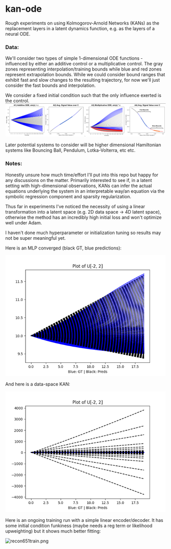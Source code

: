 # kan-ode
Rough experiments on using Kolmogorov-Arnold Networks (KANs) as the replacement layers in a latent dynamics function, e.g. as the layers of a neural ODE.

### Data:
We'll consider two types of simple 1-dimensional ODE functions - influenced by 
either an additive control or a multiplicative control. The gray zones representing interpolation/training bounds while
blue and red zones represent extrapolation bounds. While we could consider bound ranges that exhibit fast and slow changes
to the resulting trajectory, for now we'll just consider the fast bounds and interpolation.

We consider a fixed initial condition such that the only influence exerted is the control.
![img.png](figures/img.png)

Later potential systems to consider will be higher dimensional Hamiltonian systems like Bouncing Ball, Pendulum, Lotka-Volterra, etc etc.

### Notes:
Honestly unsure how much time/effort I'll put into this repo but happy for any discussions on the matter.
Primarily interested to see if, in a latent setting with high-dimensional observations, KANs can infer the actual equations
underlying the system in an interpretable way/an equation via the symbolic regression component and sparsity regularization.

Thus far in experiments I've noticed the necessity of using a linear transformation into a latent space (e.g. 2D data space -> 4D latent space), 
otherwise the method has an incredibly high initial loss and won't optimize well under Adam.

I haven't done much hyperparameter or initialization tuning so results may not be super meaningful yet.

Here is an MLP converged (black GT, blue predictions):

![reconstructedControls.png](experiments%2F125125125_multiplicative_additive%2Fadditive%2Fversion_0%2Ftest%2FreconstructedControls.png)

And here is a data-space KAN:

![reconstructedControls.png](experiments%2F125125125_multiplicative_kan_additive%2Fkan_additive%2Fversion_0%2Ftest%2FreconstructedControls.png)

Here is an ongoing training run with a simple linear encoder/decoder. It has some initial condition funkiness (maybe needs a reg term or likelihood upweighting) but it shows much better fitting:

![recon651train.png](experiments%2F125125125_multiplicative_kan_encoder_additive%2Fkan_encoder_additive%2Fversion_4%2Fsignals%2Frecon651train.png)